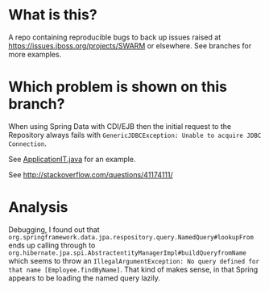 # What is this?
A repo containing reproducible bugs to back up issues raised at https://issues.jboss.org/projects/SWARM or elsewhere.
See branches for more examples.

# Which problem is shown on this branch?

When using Spring Data with CDI/EJB then the initial request to the Repository always fails with `GenericJDBCException: Unable to acquire JDBC Connection`.

See [ApplicationIT.java](/src/test/java/ch/maxant/demo/swarmproblems/ApplicationIT.java) for an example.

See http://stackoverflow.com/questions/41174111/

# Analysis

Debugging, I found out that `org.springframework.data.jpa.respository.query.NamedQuery#lookupFrom` ends up calling
through to `org.hibernate.jpa.spi.AbstractentityManagerImpl#buildQueryfromName` which seems to throw an 
`IllegalArgumentException: No query defined for that name [Employee.findByName]`. That kind of makes sense, in that
Spring appears to be loading the named query lazily.
